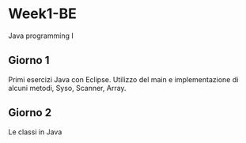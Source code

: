 # Week1-BE
Java programming I

## Giorno 1
Primi esercizi Java con Eclipse.
Utilizzo del main e implementazione di alcuni metodi, Syso, Scanner, Array.

## Giorno 2
Le classi in Java
